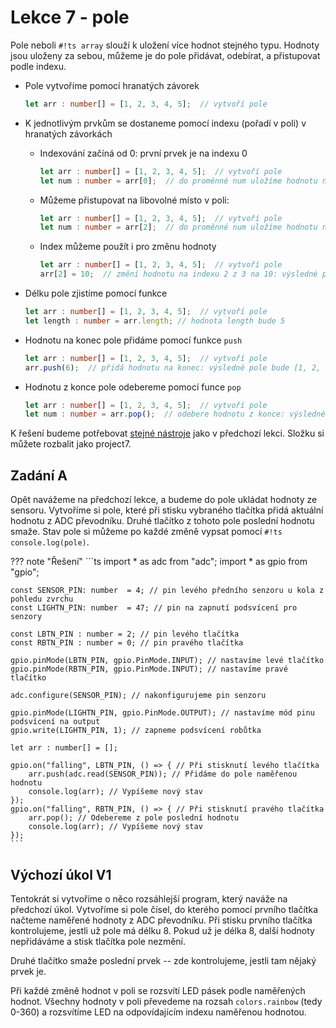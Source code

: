 # Lekce 7 - pole

Pole neboli `#!ts array` slouží k uložení více hodnot stejného typu.
Hodnoty jsou uloženy za sebou, můžeme je do pole přidávat, odebírat, a přistupovat podle indexu.

- Pole vytvoříme pomocí hranatých závorek
    ```ts
    let arr : number[] = [1, 2, 3, 4, 5];  // vytvoří pole
    ```
- K jednotlivým prvkům se dostaneme pomocí indexu (pořadí v poli) v hranatých závorkách
    - Indexování začíná od 0: první prvek je na indexu 0
        ```ts
        let arr : number[] = [1, 2, 3, 4, 5];  // vytvoří pole
        let num : number = arr[0];  // do proměnné num uložíme hodnotu na indexu 0 (tedy 1.)
        ```
    - Můžeme přistupovat na libovolné místo v poli:
        ```ts
        let arr : number[] = [1, 2, 3, 4, 5];  // vytvoří pole
        let num : number = arr[2];  // do proměnné num uložíme hodnotu na indexu 2 (tedy 3.)
        ```
    - Index můžeme použít i pro změnu hodnoty
        ```ts
        let arr : number[] = [1, 2, 3, 4, 5];  // vytvoří pole
        arr[2] = 10;  // změní hodnotu na indexu 2 z 3 na 10: výsledné pole bude [1, 2, 10, 4, 5]
        ```
- Délku pole zjistíme pomocí funkce
    ```ts
    let arr : number[] = [1, 2, 3, 4, 5];  // vytvoří pole
    let length : number = arr.length; // hodnota length bude 5
    ```
- Hodnotu na konec pole přidáme pomocí funkce `push`
    ```ts
    let arr : number[] = [1, 2, 3, 4, 5];  // vytvoří pole
    arr.push(6);  // přidá hodnotu na konec: výsledné pole bude [1, 2, 3, 4, 5, 6]
    ```

- Hodnotu z konce pole odebereme pomocí funce `pop`
    ```ts
    let arr : number[] = [1, 2, 3, 4, 5];  // vytvoří pole
    let num : number = arr.pop();  // odebere hodnotu z konce: výsledné pole bude [1, 2, 3, 4]
    ```

K řešení budeme potřebovat [stejné nástroje](../lekce6/project6.zip) jako v předchozí lekci.
Složku si můžete rozbalit jako project7.

## Zadání A

Opět navážeme na předchozí lekce, a budeme do pole ukládat hodnoty ze sensoru.
Vytvoříme si pole, které při stisku vybraného tlačítka přidá aktuální hodnotu z ADC převodníku.
Druhé tlačítko z tohoto pole poslední hodnotu smaže.
Stav pole si můžeme po každé změně vypsat pomocí `#!ts console.log(pole)`.

??? note "Řešení"
    ```ts
    import * as adc from "adc";
    import * as gpio from "gpio";

    const SENSOR_PIN: number  = 4; // pin levého předního senzoru u kola z pohledu zvrchu
    const LIGHTN_PIN: number  = 47; // pin na zapnutí podsvícení pro senzory

    const LBTN_PIN : number = 2; // pin levého tlačítka
    const RBTN_PIN : number = 0; // pin pravého tlačítka

    gpio.pinMode(LBTN_PIN, gpio.PinMode.INPUT); // nastavíme levé tlačítko
    gpio.pinMode(RBTN_PIN, gpio.PinMode.INPUT); // nastavíme pravé tlačítko

    adc.configure(SENSOR_PIN); // nakonfigurujeme pin senzoru

    gpio.pinMode(LIGHTN_PIN, gpio.PinMode.OUTPUT); // nastavíme mód pinu podsvícení na output
    gpio.write(LIGHTN_PIN, 1); // zapneme podsvícení robůtka

    let arr : number[] = [];

    gpio.on("falling", LBTN_PIN, () => { // Při stisknutí levého tlačítka
        arr.push(adc.read(SENSOR_PIN)); // Přidáme do pole naměřenou hodnotu
        console.log(arr); // Vypíšeme nový stav
    });
    gpio.on("falling", RBTN_PIN, () => { // Při stisknutí pravého tlačítka
        arr.pop(); // Odebereme z pole poslední hodnotu
        console.log(arr); // Vypíšeme nový stav
    });
    ```

## Výchozí úkol V1

Tentokrát si vytvoříme o něco rozsáhlejší program, který naváže na předchozí úkol.
Vytvoříme si pole čísel, do kterého pomocí prvního tlačítka načteme naměřené hodnoty z ADC převodníku.
Při stisku prvního tlačítka kontrolujeme, jestli už pole má délku 8.
Pokud už je délka 8, další hodnoty nepřidáváme a stisk tlačítka pole nezmění.

Druhé tlačítko smaže poslední prvek -- zde kontrolujeme, jestli tam nějaký prvek je.

Při každé změně hodnot v poli se rozsvítí LED pásek podle naměřených hodnot.
Všechny hodnoty v poli převedeme na rozsah `colors.rainbow` (tedy 0-360) a rozsvítíme LED
na odpovídajícím indexu naměřenou hodnotou.